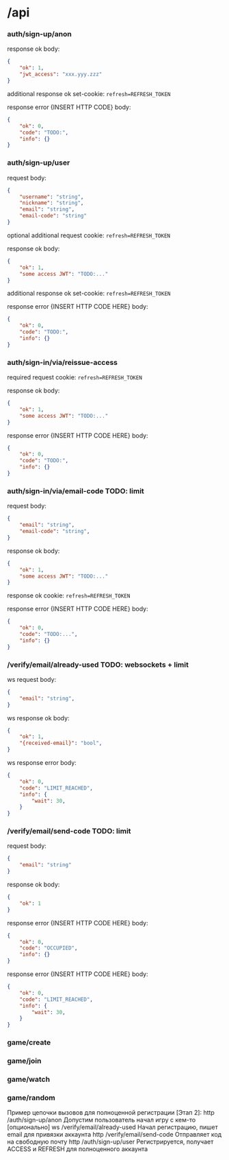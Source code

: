 # /api


### auth/sign-up/anon
response ok body:
```json
{
    "ok": 1,
    "jwt_access": "xxx.yyy.zzz"
}
```
additional response ok set-cookie:
```refresh=REFRESH_TOKEN```

response error {INSERT HTTP CODE} body:
```json
{
    "ok": 0,
    "code": "TODO:",
    "info": {}
}
```

### auth/sign-up/user
request body:
```json
{
    "username": "string",
    "nickname": "string",
    "email": "string",
    "email-code": "string"
}
```

optional additional request cookie:
```refresh=REFRESH_TOKEN```

response ok body:
```json
{
    "ok": 1,
    "some access JWT": "TODO:..."
}
```

additional response ok set-cookie:
```refresh=REFRESH_TOKEN```

response error {INSERT HTTP CODE HERE} body:
```json
{
    "ok": 0,
    "code": "TODO:",
    "info": {}
}
```

### auth/sign-in/via/reissue-access
required request cookie:
```refresh=REFRESH_TOKEN```

response ok body:
```json
{
    "ok": 1,
    "some access JWT": "TODO:..."
}
```

response error {INSERT HTTP CODE HERE} body:
```json
{
    "ok": 0,
    "code": "TODO:",
    "info": {}
}
```

### auth/sign-in/via/email-code TODO: limit
request body:
```json
{
    "email": "string",
    "email-code": "string",
}
```

response ok body:
```json
{
    "ok": 1,
    "some access JWT": "TODO:..."
}
```
response ok cookie:
```refresh=REFRESH_TOKEN```

response error {INSERT HTTP CODE HERE} body:
```json
{
    "ok": 0,
    "code": "TODO:...",
    "info": {}
}
```
### /verify/email/already-used TODO: websockets + limit
ws request body:
```json
{
    "email": "string",
}
```

ws response ok body:
```json
{
    "ok": 1,
    "{received-email}": "bool",
}
```

ws response error body:
```json
{
    "ok": 0,
    "code": "LIMIT_REACHED",
    "info": {
        "wait": 30,
    }
}
```

### /verify/email/send-code TODO: limit
request body:
```json
{
    "email": "string"
}
```

response ok body:
```json
{
    "ok": 1
}
```

response error {INSERT HTTP CODE HERE} body:
```json
{
    "ok": 0,
    "code": "OCCUPIED",
    "info": {}
}
```

response error {INSERT HTTP CODE HERE} body:
```json
{
    "ok": 0,
    "code": "LIMIT_REACHED",
    "info": {
        "wait": 30,
    }
}
```


### game/create
### game/join
### game/watch
### game/random

Пример цепочки вызовов для полноценной регистрации [Этап 2]:
http /auth/sign-up/anon Допустим пользователь начал игру с кем-то [опционально]
ws /verify/email/already-used Начал регистрацию, пишет email для привязки аккаунта
http /verify/email/send-code Отправляет код на свободную почту
http /auth/sign-up/user Регистрируется, получает ACCESS и REFRESH для полноценного аккаунта

